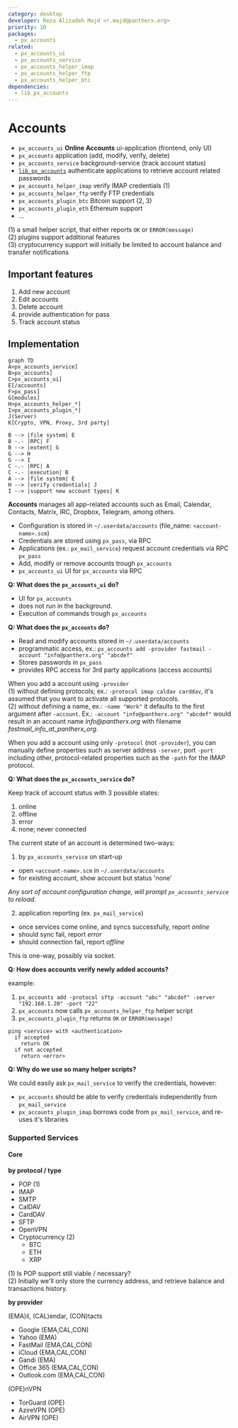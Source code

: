 ```yaml
---
category: desktop
developer: Reza Alizadeh Majd <r.majd@pantherx.org>
priority: 10
packages:
  - px_accounts
related:
  - px_accounts_ui
  - px_accounts_service
  - px_accounts_helper_imap
  - px_accounts_helper_ftp
  - px_accounts_helper_btc
dependencies:
  - lib_px_accounts
---
```


# Accounts

  - `px_accounts_ui` **Online Accounts** ui-application (frontend, only UI)
  - `px_accounts` application (add, modify, verify, delete)
  - `px_accounts_service` background-service (track account status)
  - [`lib_px_accounts`](https://git.pantherx.org/development/applications/lib_px_accounts) authenticate applications to retrieve account related passwords
  - `px_accounts_helper_imap` verify IMAP credentials (1)
  - `px_accounts_helper_ftp` verify FTP credentials
  - `px_accounts_plugin_btc` Bitcoin support (2, 3)
  - `px_accounts_plugin_eth` Ethereum support
  - ...

(1) a small helper script, that either reports `OK` or `ERROR(message)`  
(2) plugins support additional features  
(3) cryptocurrency support will initially be limited to account balance and transfer notifications

## Important features

  1. Add new account
  2. Edit accounts
  3. Delete account
  4. provide authentication for pass
  5. Track account status

## Implementation

```mermaid
graph TD
A>px_accounts_service]
B>px_accounts]
C>px_accounts_ui]
E[/accounts]
F>px_pass]
G[modules]
H>px_accounts_helper_*]
I>px_accounts_plugin_*]
J(Server)
K[Crypto, VPN, Proxy, 3rd party]

B --> |file system| E
B -.- |RPC| F
B --> |extent| G
G --> H
G --> I
C -.- |RPC| A
C -.- |execution| B
A --> |file system| E
H --> |verify credentials| J
I --> |support new account types| K
```

**Accounts** manages all app-related accounts such as Email, Calendar, Contacts, Matrix, IRC, Dropbox, Telegram, among others.

  - Configuration is stored in `~/.userdata/accounts` (file_name: `<account-name>.scm`)
  - Credentials are stored using `px_pass`, via RPC
  - Applications (ex.: `px_mail_service`) request account credentials via RPC `px_pass`
  - Add, modify or remove accounts trough `px_accounts`
  - `px_accounts_ui` UI for `px_accounts` via RPC

**Q: What does the `px_accounts_ui` do?**

  - UI for `px_accounts`
  - does not run in the background.
  - Execution of commands trough `px_accounts`

**Q: What does the `px_accounts` do?**

  - Read and modify accounts stored in `~/.userdata/accounts`
  - programmatic access, ex.: `px_accounts add -provider fastmail -account "info@pantherx.org" "abcdef"`
  - Stores passwords in `px_pass`
  - provides RPC access for 3rd party applications (access accounts)

When you add a account using `-provider`  
(1) without defining protocols; ex.: `-protocol imap caldav carddav`, it's assumed that you want to activate all supported protocols.   
(2) without defining a name, ex.: `-name "Work"` it defaults to the first argument after `-account`. Ex.: `-account "info@pantherx.org" "abcdef"` would result in an account name _info@pantherx.org_ with filename _fastmail_info_at_pantherx_org_.

When you add a account using only `-protocol` (not `-provider`), you can manually define properties such as server address `-server`, port `-port` including other, protocol-related properties such as the `-path` for the IMAP protocol.

**Q: What does the `px_accounts_service` do?**

Keep track of account status with 3 possible states:

  1. online
  2. offline
  3. error
  4. none; never connected

The current state of an account is determined two-ways:

1) by `px_accounts_service` on start-up

  - open `<account-name>.scm` in `~/.userdata/accounts`
  - for existing account, show account but status 'none'

_Any sort of account configuration change, will prompt `px_accounts_service` to reload._

2) application reporting (ex. `px_mail_service`)

  - once services come online, and syncs successfully, report _online_
  - should sync fail, report _error_
  - should connection fail, report _offline_

This is one-way, possibly via socket.

**Q: How does accounts verify newly added accounts?**

  example:

  1. `px_accounts add -protocol sftp -account "abc" "abcdef" -server "192.168.1.20" -port "22"`
  2. `px_accounts` now calls `px_accounts_helper_ftp` helper script
  1. `px_accounts_plugin_ftp` returns `OK` or `ERROR(message)`

    ping <service> with <authentication>
      if accepted
        return OK
      if not accepted
        return <error>

**Q: Why do we use so many helper scripts?**

We could easily ask `px_mail_service` to verify the credentials, however:

  - `px_accounts` should be able to verify credentials independently from `px_mail_service`
  - `px_accounts_plugin_imap` borrows code from `px_mail_service`, and re-uses it's libraries

### Supported Services

#### Core

**by protocol / type**

  - POP (1)
  - IMAP
  - SMTP
  - CalDAV
  - CardDAV
  - SFTP
  - OpenVPN
  - Cryptocurrency (2)
    - BTC
    - ETH
    - XRP

(1) Is POP support still viable / necessary?  
(2) Initially we'll only store the currency address, and retrieve balance and transactions history.

**by provider**

(EMA)il, (CAL)endar, (CON)tacts

  - Google (EMA,CAL,CON)
  - Yahoo (EMA)
  - FastMail (EMA,CAL,CON)
  - iCloud (EMA,CAL,CON)
  - Gandi (EMA)
  - Office 365 (EMA,CAL,CON)
  - Outlook.com (EMA,CAL,CON)

(OPE)nVPN

  - TorGuard (OPE)
  - AzireVPN (OPE)
  - AirVPN (OPE)